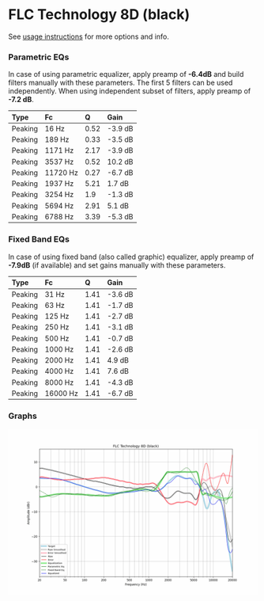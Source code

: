 # FLC Technology 8D (black)
See [usage instructions](https://github.com/jaakkopasanen/AutoEq#usage) for more options and info.

### Parametric EQs
In case of using parametric equalizer, apply preamp of **-6.4dB** and build filters manually
with these parameters. The first 5 filters can be used independently.
When using independent subset of filters, apply preamp of **-7.2 dB**.

| Type    | Fc       |    Q | Gain    |
|:--------|:---------|:-----|:--------|
| Peaking | 16 Hz    | 0.52 | -3.9 dB |
| Peaking | 189 Hz   | 0.33 | -3.5 dB |
| Peaking | 1171 Hz  | 2.17 | -3.9 dB |
| Peaking | 3537 Hz  | 0.52 | 10.2 dB |
| Peaking | 11720 Hz | 0.27 | -6.7 dB |
| Peaking | 1937 Hz  | 5.21 | 1.7 dB  |
| Peaking | 3254 Hz  | 1.9  | -1.3 dB |
| Peaking | 5694 Hz  | 2.91 | 5.1 dB  |
| Peaking | 6788 Hz  | 3.39 | -5.3 dB |

### Fixed Band EQs
In case of using fixed band (also called graphic) equalizer, apply preamp of **-7.9dB**
(if available) and set gains manually with these parameters.

| Type    | Fc       |    Q | Gain    |
|:--------|:---------|:-----|:--------|
| Peaking | 31 Hz    | 1.41 | -3.6 dB |
| Peaking | 63 Hz    | 1.41 | -1.7 dB |
| Peaking | 125 Hz   | 1.41 | -2.7 dB |
| Peaking | 250 Hz   | 1.41 | -3.1 dB |
| Peaking | 500 Hz   | 1.41 | -0.7 dB |
| Peaking | 1000 Hz  | 1.41 | -2.6 dB |
| Peaking | 2000 Hz  | 1.41 | 4.9 dB  |
| Peaking | 4000 Hz  | 1.41 | 7.6 dB  |
| Peaking | 8000 Hz  | 1.41 | -4.3 dB |
| Peaking | 16000 Hz | 1.41 | -6.7 dB |

### Graphs
![](./FLC%20Technology%208D%20(black).png)